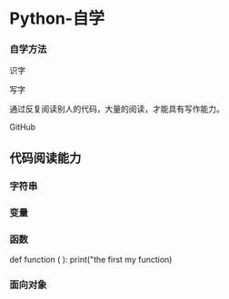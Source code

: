 # Python-自学

### 自学方法


识字

写字

通过反复阅读别人的代码，大量的阅读，才能具有写作能力。


GitHub


## 代码阅读能力
### 字符串


### 变量

### 函数
def function ( ):
  print("the first my function)
### 面向对象





